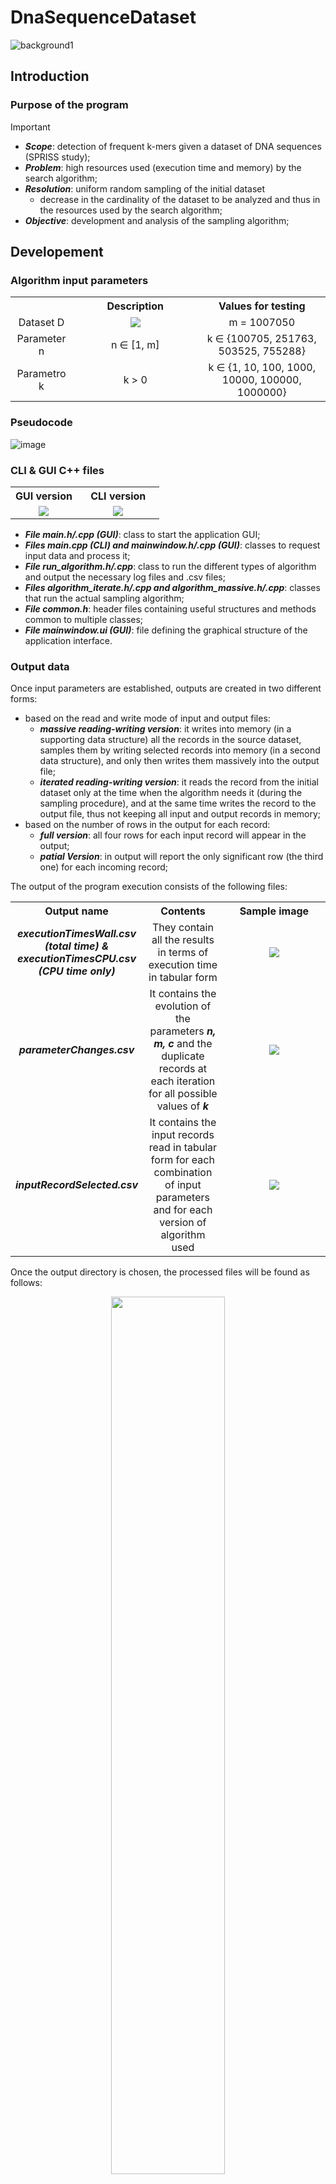 # DnaSequenceDataset
 ![background1](https://github.com/bertonfederico/DnaSequenceDataset/assets/105301467/2a1f2b1a-6d8f-4127-b68c-6d037e1e5102)

## Introduction
### Purpose of the program
> [!IMPORTANT]
> * ***Scope***: detection of frequent k-mers given a dataset of DNA sequences (SPRISS study);
> * ***Problem***: high resources used (execution time and memory) by the search algorithm;
> * ***Resolution***: uniform random sampling of the initial dataset
>   * decrease in the cardinality of the dataset to be analyzed and thus in the resources used by the search algorithm;
> * ***Objective***: development and analysis of the sampling algorithm;

## Developement
### Algorithm input parameters
<table align="center">
	<tr align="center">
  		<th></th>
		<th>Description</th>
		<th>Values for testing</th>
	</tr>
	<tr align="center">
  		<td>Dataset D</td>
		<td width=40%><img src="https://github.com/bertonfederico/DnaSequenceDataset/assets/105301467/d79e5e11-00c8-4ee5-af78-e8f906e4945a"> </td>
		<td>m = 1007050</td>
	</tr>
 	<tr align="center">
  		<td>Parameter n</td>
		<td>n ∈ [1, m]</td>
		<td>k ∈ {100705, 251763, 503525, 755288}</td>
	</tr>
 	<tr align="center">
  		<td>Parametro k</td>
		<td>k > 0</td>
		<td>k ∈ {1, 10, 100, 1000, 10000, 100000, 1000000}</td>
	</tr>
</table>

### Pseudocode
![image](https://github.com/bertonfederico/DnaSequenceDataset/assets/105301467/f49dac47-ce19-4074-9d9e-1e02b1bee3ac)

### CLI & GUI C++ files
<table align="center">
	<tr align="center">
  		<th>GUI version</th>
		<th>CLI version</th>
	</tr>
 	<tr align="center">
  		<td width=45%><img src="https://github.com/bertonfederico/DnaSequenceDataset/assets/105301467/b5aeae09-5bd0-4861-accd-8644af8316c6"> </td>
		<td width=55%><img src="https://github.com/bertonfederico/DnaSequenceDataset/assets/105301467/a6896b21-40a0-49e5-84c5-2ac130435a5c"> </td>
	</tr>
</table>

* ***File main.h/.cpp (GUI)***: class to start the application GUI;
* ***Files main.cpp (CLI) and mainwindow.h/.cpp (GUI)***: classes to request input data and process it;
* ***File run_algorithm.h/.cpp***: class to run the different types of algorithm and output the necessary log files and .csv files;
* ***Files algorithm_iterate.h/.cpp and algorithm_massive.h/.cpp***: classes that run the actual sampling algorithm;
* ***File common.h***: header files containing useful structures and methods common to multiple classes;
* ***File mainwindow.ui (GUI)***: file defining the graphical structure of the application interface.

### Output data
Once input parameters are established, outputs are created in two different forms:
* based on the read and write mode of input and output files:
	* ***massive reading-writing version***: it writes into memory (in a supporting data structure) all the records in the source dataset, samples them by writing selected records into memory (in a second data structure), and only then writes them massively into the output file;
 	* ***iterated reading-writing version***: it reads the record from the initial dataset only at the time when the algorithm needs it (during the sampling procedure), and at the same time writes the record to the output file, thus not keeping all input and output records in memory;
* based on the number of rows in the output for each record:
	* ***full version***: all four rows for each input record will appear in the output;
	* ***patial Version***: in output will report the only significant row (the third one) for each incoming record;

The output of the program execution consists of the following files:
<table align="center">
	<tr align="center">
  		<th>Output name</th>
		<th>Contents</th>
		<th>Sample image</th>
	</tr>
	<tr align="center">
  		<td width=15%><em><strong>executionTimesWall.csv (total time) & executionTimesCPU.csv (CPU time only)</strong></em></td>
		<td width=30%>They contain all the results in terms of execution time in tabular form</td>
		<td width=55%><img src="https://github.com/bertonfederico/DnaSequenceDataset/assets/105301467/613e6fd9-da2d-43f5-9ff3-009e2511b0b3"> </td>
	</tr>
 	<tr align="center">
  		<td width=15%><em><strong>parameterChanges.csv</strong></em></td>
		<td width=30%>It contains the evolution of the parameters <em><strong>n, m, c</strong></em> and the duplicate records at each iteration for all possible values of <em><strong>k</strong></em></td>
		<td width=55%><img src="https://github.com/bertonfederico/DnaSequenceDataset/assets/105301467/cedc3d7d-6840-4b00-9f51-baff05e5b65d"> </td>
	</tr>
	<tr align="center">
  		<td width=15%><em><strong>inputRecordSelected.csv</strong></em></td>
		<td width=30%>It contains the input records read in tabular form for each combination of input parameters and for each version of algorithm used</td>
		<td width=55%><img src="https://github.com/bertonfederico/DnaSequenceDataset/assets/105301467/2623a67f-6d72-46c5-8ece-a6e4a5f814b4"> </td>
	</tr>
</table>

Once the output directory is chosen, the processed files will be found as follows:
<p align="center">
	<img width=60% src="https://github.com/bertonfederico/DnaSequenceDataset/assets/105301467/80b74ef8-1499-4336-a7e2-b973dff3ab2f">
</p>


## Computational complexity
### Theoretical complexity
![image](https://github.com/bertonfederico/DnaSequenceDataset/assets/105301467/d3125d78-440e-4b05-a763-44d4a749875c)

### Effective complexity
![image](https://github.com/bertonfederico/DnaSequenceDataset/assets/105301467/ebf9cd85-09cb-40ed-b491-95bbd6f34fb1)


## Choice of *n* and *k* values for correctness
### Purpose: analysis of the entire input dataset
![image](https://github.com/bertonfederico/DnaSequenceDataset/assets/105301467/d4b22b6a-8021-487d-a131-206f8f72de3b)

### Purpose: containment of multiple writing of the same record
![image](https://github.com/bertonfederico/DnaSequenceDataset/assets/105301467/fd5fb370-1b3c-4433-8d25-5dc1148db0d4)

### Purpose: homogeneity of writing by iteration
![image](https://github.com/bertonfederico/DnaSequenceDataset/assets/105301467/697537c1-4d24-4f66-95cf-8e39623f731a)


## Conclusion
![image](https://github.com/bertonfederico/DnaSequenceDataset/assets/105301467/d206d15b-d2f8-44d3-97bd-38cca0583516)
